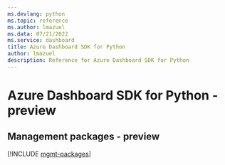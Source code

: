 ```yaml
---
ms.devlang: python
ms.topic: reference
ms.author: lmazuel
ms.data: 07/21/2022
ms.service: dashboard
title: Azure Dashboard SDK for Python
author: lmazuel
description: Reference for Azure Dashboard SDK for Python
---
```

# Azure Dashboard SDK for Python - preview

## Management packages - preview
[!INCLUDE [mgmt-packages](dashboard-mgmt-index.md)]